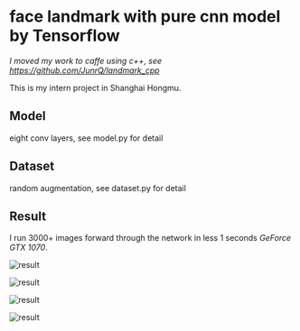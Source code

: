 # face landmark with pure cnn model by Tensorflow
*I moved my work to caffe using c++, see https://github.com/JunrQ/landmark_cpp*

This is my intern project in Shanghai Hongmu.

## Model
eight conv layers, see model.py for detail

## Dataset
random augmentation, see dataset.py for detail

## Result
I run 3000+ images forward through the network in less 1 seconds *GeForce GTX 1070*.

![result](https://github.com/JunrQ/face_landmark/blob/master/result_sample_0.jpg)

![result](https://github.com/JunrQ/face_landmark/blob/master/result_sample_1.jpg)

![result](https://github.com/JunrQ/face_landmark/blob/master/result_sample_2.jpg)

![result](https://github.com/JunrQ/face_landmark/blob/master/result_sample_3.jpg)